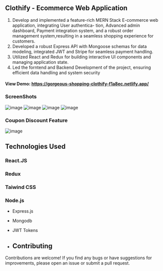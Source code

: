 ## Clothify - Ecommerce Web Application

1. Develop and implemented a feature-rich MERN Stack E-commerce web application, integrating User authentica-
tion, Advanced admin dashboard, Payment integration system, and a robust order management system,resulting in a seamless shopping experience for customers.
2. Developed a robust Express API with Mongoose schemas for data modeling, integrated JWT and Stripe
for seamless payment handling.
3. Utilized React and Redux for building interactive UI components and managing application state.
4. Led the forntend and Backend Development of the project, ensuring efficient data handling and system security

#### View Demo: https://gorgeous-shopping-clothify-f1a8ec.netlify.app/

### ScreenShots

![image](https://github.com/Mohit-100niii/Clothify_E-Commerce-Web_Application/assets/84673402/3b122d06-2ad0-4a26-857f-f3ae66c54772)
![image](https://github.com/Mohit-100niii/Clothify_E-Commerce-Web_Application/assets/84673402/40b23b72-d259-46f8-9669-00bf0f63fbff)
![image](https://github.com/Mohit-100niii/Clothify_E-Commerce-Web_Application/assets/84673402/de6c7c48-0bcb-4330-8d21-f833106c4ed2)
![image](https://github.com/Mohit-100niii/Clothify_E-Commerce-Web_Application/assets/84673402/bce41c76-7b95-4c37-8a07-97c5ff14071e)

### Coupon Discount  Feature
![image](https://github.com/user-attachments/assets/e85882e5-0852-4733-8747-e2cecf091853)



## Technologies Used
### React.JS
### Redux
### Taiwind CSS
### Node.js
- Express.js
- Mongodb
- JWT Tokens

- ## Contributing
Contributions are welcome! If you find any bugs or have suggestions for improvements, please open an issue or submit a pull request.
